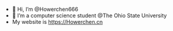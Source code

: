 - 👋 Hi, I’m @Howerchen666
- 👀 I’m a computer science student @The Ohio State University
- My website is https://Howerchen.cn

<!---
Howerchen666/Howerchen666 is a ✨ special ✨ repository because its `README.md` (this file) appears on your GitHub profile.
You can click the Preview link to take a look at your changes.
--->
